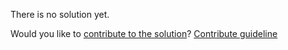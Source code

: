 
There is no solution yet.

Would you like to [contribute to the solution](https://github.com/BFEdev/BFE.dev-solutions/blob/main/question/what-is-dns-how-does-it-work_en.md)? [Contribute guideline](https://github.com/BFEdev/BFE.dev-solutions#how-to-contribute)
